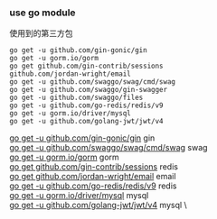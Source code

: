
### use go module
使用到的第三方包
```
go get -u github.com/gin-gonic/gin
go get -u gorm.io/gorm
go get github.com/gin-contrib/sessions
github.com/jordan-wright/email
go get -u github.com/swaggo/swag/cmd/swag
go get -u github.com/swaggo/gin-swagger
go get -u github.com/swaggo/files
go get -u github.com/go-redis/redis/v9
go get -u gorm.io/driver/mysql
go get -u github.com/golang-jwt/jwt/v4
```
[go get -u github.com/gin-gonic/gin](https://github.com/gin-gonic/gin) gin \
[go get -u github.com/swaggo/swag/cmd/swag](github.com/swaggo/swag/cmd/swag) swag \
[go get -u gorm.io/gorm](https://gorm.io/) gorm \
[go get github.com/gin-contrib/sessions](https://github.com/gin-contrib/sessions#redis) redis \
[go get github.com/jordan-wright/email](github.com/jordan-wright/email) email \
[go get -u github.com/go-redis/redis/v9](github.com/go-redis/redis/v9) redis \
[go get -u gorm.io/driver/mysql](gorm.io/driver/mysql) mysql \
[go get -u github.com/golang-jwt/jwt/v4](github.com/golang-jwt/jwt/v4) mysql \